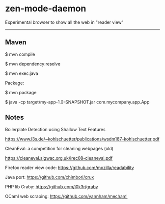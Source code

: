 # zen-mode-daemon

Experimental browser to show all the web in "reader view"

---

## Maven

  $ mvn compile

  $ mvn dependency:resolve

  $ mvn exec:java


Package:

  $ mvn package

  $ java -cp target/my-app-1.0-SNAPSHOT.jar com.mycompany.app.App

## Notes

Boilerplate Detection using Shallow Text Features

https://www.l3s.de/~kohlschuetter/publications/wsdm187-kohlschuetter.pdf

CleanEval: a competition for cleaning webpages (old)

https://cleaneval.sigwac.org.uk/lrec08-cleaneval.pdf

Firefox reader view code: https://github.com/mozilla/readability

Java port: https://github.com/chimbori/crux

PHP lib Graby: https://github.com/j0k3r/graby

OCaml web scraping: https://github.com/yannham/mechaml
